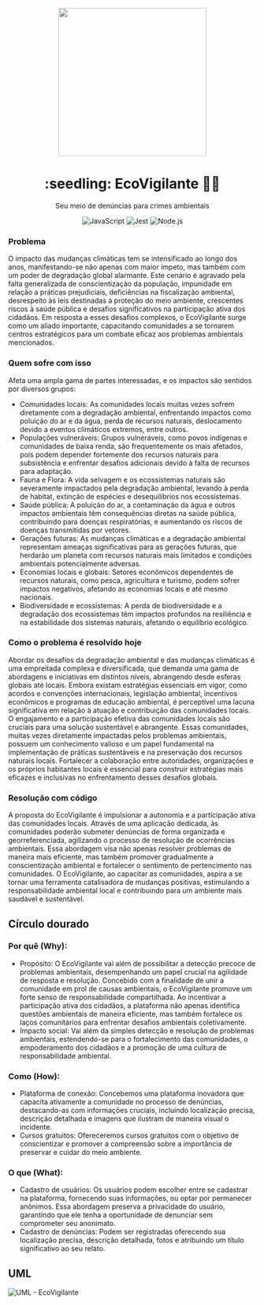 <p align="center">
  <image src="https://github.com/Larissa-Gnandt/EcoVigilante-Projeto-final-IJS/assets/124943742/d9303a7c-17d3-4a09-ba09-6a37d7cac515" width=300/>
</p>

<h1 align="center">:seedling: EcoVigilante 🕵️‍♀️</h1>

<div align="center">
  <p>Seu meio de denúncias para crimes ambientais</p>

  ![JavaScript](https://img.shields.io/badge/JavaScript-323330?style=for-the-badge&logo=javascript&logoColor=F7DF1E)
  ![Jest](https://img.shields.io/badge/Jest-C21325?style=for-the-badge&logo=jest&logoColor=white)
  ![Node.js](https://img.shields.io/badge/Node%20js-339933?style=for-the-badge&logo=nodedotjs&logoColor=white)
</div>

### Problema
O impacto das mudanças climáticas tem se intensificado ao longo dos anos, manifestando-se não apenas com maior ímpeto, mas também com um poder de degradação global alarmante. Este cenário é agravado pela falta generalizada de conscientização da população, impunidade em relação a práticas prejudiciais, deficiências na fiscalização ambiental, desrespeito às leis destinadas à proteção do meio ambiente, crescentes riscos à saúde pública e desafios significativos na participação ativa dos cidadãos. Em resposta a esses desafios complexos, o EcoVigilante surge como um aliado importante, capacitando comunidades a se tornarem centros estratégicos para um combate eficaz aos problemas ambientais mencionados.

### Quem sofre com isso
Afeta uma ampla gama de partes interessadas, e os impactos são sentidos por diversos grupos: 
- Comunidades locais: As comunidades locais muitas vezes sofrem diretamente com a degradação ambiental, enfrentando impactos como poluição do ar e da água, perda de recursos naturais, deslocamento devido a eventos climáticos extremos, entre outros.
- Populações vulneráveis: Grupos vulneráveis, como povos indígenas e comunidades de baixa renda, são frequentemente os mais afetados, pois podem depender fortemente dos recursos naturais para subsistência e enfrentar desafios adicionais devido à falta de recursos para adaptação.
- Fauna e Flora: A vida selvagem e os ecossistemas naturais são severamente impactados pela degradação ambiental, levando à perda de habitat, extinção de espécies e desequilíbrios nos ecossistemas.
- Saúde pública: A poluição do ar, a contaminação da água e outros impactos ambientais têm consequências diretas na saúde pública, contribuindo para doenças respiratórias, e aumentando os riscos de doenças transmitidas por vetores.
- Gerações futuras: As mudanças climáticas e a degradação ambiental representam ameaças significativas para as gerações futuras, que herdarão um planeta com recursos naturais mais limitados e condições ambientais potencialmente adversas.
- Economias locais e globais: Setores econômicos dependentes de recursos naturais, como pesca, agricultura e turismo, podem sofrer impactos negativos, afetando as economias locais e até mesmo nacionais.
- Biodiversidade e ecossistemas: A perda de biodiversidade e a degradação dos ecossistemas têm impactos profundos na resiliência e na estabilidade dos sistemas naturais, afetando o equilíbrio ecológico.

### Como o problema é resolvido hoje
Abordar os desafios da degradação ambiental e das mudanças climáticas é uma empreitada complexa e diversificada, que demanda uma gama de abordagens e iniciativas em distintos níveis, abrangendo desde esferas globais até locais. Embora existam estratégias essenciais em vigor, como acordos e convenções internacionais, legislação ambiental, incentivos econômicos e programas de educação ambiental, é perceptível uma lacuna significativa em relação à atuação e contribuição das comunidades locais.
O engajamento e a participação efetiva das comunidades locais são cruciais para uma solução sustentável e abrangente. Essas comunidades, muitas vezes diretamente impactadas pelos problemas ambientais, possuem um conhecimento valioso e um papel fundamental na implementação de práticas sustentáveis e na preservação dos recursos naturais locais. Fortalecer a colaboração entre autoridades, organizações e os próprios habitantes locais é essencial para construir estratégias mais eficazes e inclusivas no enfrentamento desses desafios globais.

### Resolução com código
A proposta do EcoVigilante é impulsionar a autonomia e a participação ativa das comunidades locais. Através de uma aplicação dedicada, às comunidades poderão submeter denúncias de forma organizada e georreferenciada, agilizando o processo de resolução de ocorrências ambientais. Essa abordagem visa não apenas resolver problemas de maneira mais eficiente, mas também promover gradualmente a conscientização ambiental e fortalecer o sentimento de pertencimento nas comunidades. O EcoVigilante, ao capacitar as comunidades, aspira a se tornar uma ferramenta catalisadora de mudanças positivas, estimulando a responsabilidade ambiental local e contribuindo para um ambiente mais saudável e sustentável.

## Círculo dourado
### Por quê (Why):
- Propósito: O EcoVigilante vai além de possibilitar a detecção precoce de problemas ambientais, desempenhando um papel crucial na agilidade de resposta e resolução. Concebido com a finalidade de unir a comunidade em prol de causas ambientais, o EcoVigilante promove um forte senso de responsabilidade compartilhada. Ao incentivar a participação ativa dos cidadãos, a plataforma não apenas identifica questões ambientais de maneira eficiente, mas também fortalece os laços comunitários para enfrentar desafios ambientais coletivamente.
- Impacto social: Vai além da simples detecção e resolução de problemas ambientais, estendendo-se para o fortalecimento das comunidades, o empoderamento dos cidadãos e a promoção de uma cultura de responsabilidade ambiental.
### Como (How):
- Plataforma de conexão: Concebemos uma plataforma inovadora que capacita ativamente a comunidade no processo de denúncias, destacando-as com informações cruciais, incluindo localização precisa, descrição detalhada e imagens que ilustram de maneira visual o incidente.
- Cursos gratuitos: Ofereceremos cursos gratuitos com o objetivo de conscientizar e promover a compreensão sobre a importância de preservar e cuidar do meio ambiente.
### O que (What):
- Cadastro de usuários: Os usuários podem escolher entre se cadastrar na plataforma, fornecendo suas informações, ou optar por permanecer anônimos. Essa abordagem preserva a privacidade do usuário, garantindo que ele tenha a oportunidade de denunciar sem comprometer seu anonimato.
- Cadastro de denúncias: Podem ser registradas oferecendo sua localização precisa, descrição detalhada, fotos e atribuindo um título significativo ao seu relato.


## UML

![UML - EcoVigilante](https://github.com/Larissa-Gnandt/EcoVigilante-Projeto-final-IJS/assets/124943742/3abe864d-b752-41ca-a1e8-60866983f21d)

